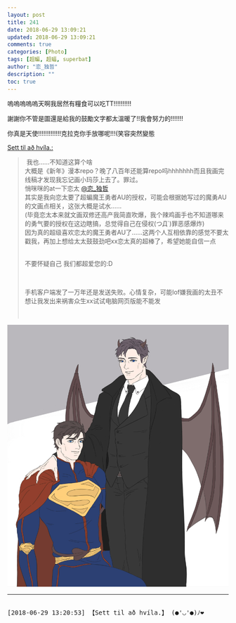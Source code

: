 ```yaml
---
layout: post
title: 241
date: 2018-06-29 13:09:21
updated: 2018-06-29 13:09:21
comments: true
categories: [Photo]
tags: [超蝙, 超蝠, superbat]
author: "恋_独哲"
description: ""
toc: true
---
```


<p>嗚嗚嗚嗚嗚天啊我居然有糧食可以吃TT!!!!!!!!!!</p> 
<p>謝謝你不管是圖還是給我的鼓勵文字都太溫暖了!!我會努力的!!!!!!!</p> 
<p>你真是天使!!!!!!!!!!!!!克拉克你手放哪呢!!!(笑容突然變態</p> 
<p reblogfrom="reblogfrom"  ><a target="_blank" href="http://setttilahvla.lofter.com/post/1f41d949_eea58319"  >Sett til a&eth; hv&iacute;la.:</a></p> 
<blockquote> 
 <p>&nbsp;我也……不知道这算个啥<br />大概是《新年》漫本repo？晚了八百年还能算repo吗hhhhhhh而且我画完线稿才发现我忘记画小玛莎上去了。罪过。<br />悄咪咪的at一下恋太&nbsp;<a target="_blank" loftermentionblogid="491097680" href="http://www.lofter.com/mentionredirect.do?blogId=491097680"  >@恋_独哲</a>&nbsp;<br />其实是我向恋太要了超蝙魔王勇者AU的授权，可能会根据她写过的魔勇AU的文画点相关，这张大概是试水……<br />(毕竟恋太本来就文画双修还高产我简直吹爆，我个辣鸡画手也不知道哪来的勇气要的授权在这边瞎搞，总觉得自己在侵权(つД`)罪恶感爆炸)<br />因为真的超级喜欢恋太的魔王勇者AU了……这两个人互相依靠的感觉不要太戳我，再加上想给太太鼓鼓劲吧xx恋太真的超棒了，希望她能自信一点<br /><br /></p> 
 <p>不要怀疑自己&nbsp;我们都超爱您的:D</p> 
 <p><br /></p> 
 <p>手机客户端发了一万年还是发送失败。心情复杂，可能lof嫌我画的太丑不想让我发出来祸害众生xx试试电脑网页版能不能发</p> 
 <p><br /></p> 
</blockquote>

![](https://raw.githubusercontent.com/alicewish/maple50821/master/img_NGs2eEZ3cjhsYlVqNlZmV1cvYWxpV094VmIvTjZSNXBMYURRTzAzdWh1bWZ3eG5YT3k1WTJRPT0.jpg)

---

<pre>

[2018-06-29 13:20:53] 【Sett til að hvíla.】 (●'◡'●)ﾉ❤

</pre>